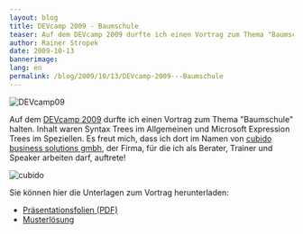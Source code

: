 ```yaml
---
layout: blog
title: DEVcamp 2009 - Baumschule
teaser: Auf dem DEVcamp 2009 durfte ich einen Vortrag zum Thema "Baumschule" halten. Inhalt waren Syntax Trees im Allgemeinen und Microsoft Expression Trees im Speziellen.
author: Rainer Stropek
date: 2009-10-13
bannerimage: 
lang: en
permalink: /blog/2009/10/13/DEVcamp-2009---Baumschule
---
```


<p xmlns="http://www.w3.org/1999/xhtml">
  <img src="{{site.baseurl}}/content/images/blog/2009/10/devcamplogo.png" alt="DEVcamp09" title="DEVcamp09" class="mceC1Focused" />
</p><p xmlns="http://www.w3.org/1999/xhtml">Auf dem <a href="http://www.devcamp.at/" target="_blank">DEVcamp 2009</a> durfte ich einen Vortrag zum Thema "Baumschule" halten. Inhalt waren Syntax Trees im Allgemeinen und Microsoft Expression Trees im Speziellen. Es freut mich, dass ich dort im Namen von <a href="http://www.cubido.at/" target="_blank">cubido business solutions gmbh</a>, der Firma, für die ich als Berater, Trainer und Speaker arbeiten darf, auftrete!</p><p xmlns="http://www.w3.org/1999/xhtml">
  <img src="{{site.baseurl}}/content/images/blog/2009/10/cubidoLogo.png" alt="cubido" title="cubido" class="mceC1Focused" />
</p><p xmlns="http://www.w3.org/1999/xhtml">Sie können hier die Unterlagen zum Vortrag herunterladen:</p><ul xmlns="http://www.w3.org/1999/xhtml">
  <li>
    <a href="{{site.baseurl}}/content/images/blog/2009/10/Basta2009 - Baumschule.pdf">Präsentationsfolien (PDF)</a>
  </li>
  <li>
    <a href="{{site.baseurl}}/content/images/blog/2009/10/Baumschule - Musterloesung.zip">Musterlösung</a>
  </li>
</ul>